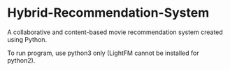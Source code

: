 # Hybrid-Recommendation-System
A collaborative and content-based movie recommendation system created using Python.

To run program, use python3 only (LightFM cannot be installed for python2).


